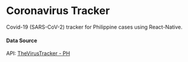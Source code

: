 # Coronavirus Tracker
Covid-19 (SARS-CoV-2) tracker for Philippine cases using React-Native.

#### Data Source
API: [TheVirusTracker - PH](https://api.thevirustracker.com/free-api?countryTotal=PH)
